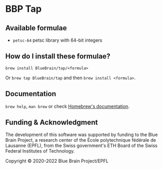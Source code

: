 # BBP Tap

## Available formulae
 - `petsc-64` petsc library with 64-bit integers

## How do I install these formulae?
`brew install BlueBrain/tap/<formula>`

Or `brew tap BlueBrain/tap` and then `brew install <formula>`.

## Documentation
`brew help`, `man brew` or check [Homebrew's documentation](https://docs.brew.sh).

## Funding & Acknowledgment

The development of this software was supported by funding to the Blue Brain Project, a research center of the École polytechnique fédérale de Lausanne (EPFL), from the Swiss government's ETH Board of the Swiss Federal Institutes of Technology.

Copyright © 2020-2022 Blue Brain Project/EPFL
